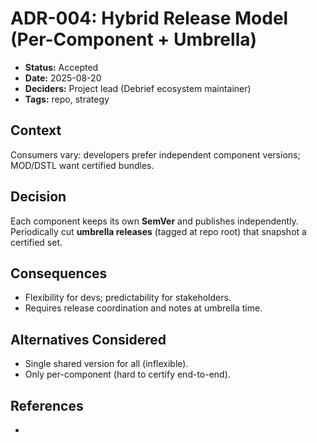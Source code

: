 # ADR-004: Hybrid Release Model (Per-Component + Umbrella)

- **Status:** Accepted
- **Date:** 2025-08-20
- **Deciders:** Project lead (Debrief ecosystem maintainer)
- **Tags:** repo, strategy

## Context

Consumers vary: developers prefer independent component versions; MOD/DSTL want certified bundles.


## Decision

Each component keeps its own **SemVer** and publishes independently. Periodically cut **umbrella releases** (tagged at repo root) that snapshot a certified set.


## Consequences

- Flexibility for devs; predictability for stakeholders.
- Requires release coordination and notes at umbrella time.


## Alternatives Considered

- Single shared version for all (inflexible).
- Only per-component (hard to certify end-to-end).


## References
-
